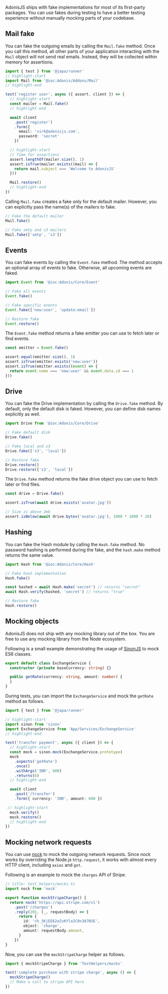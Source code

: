 AdonisJS ships with fake implementations for most of its first-party packages. You can use fakes during testing to have a better testing experience without manually mocking parts of your codebase.

## Mail fake
You can fake the outgoing emails by calling the `Mail.fake` method. Once you call this method, all other parts of your application interacting with the `Mail` object will not send real emails. Instead, they will be collected within memory for assertions.

```ts
import { test } from '@japa/runner'
// highlight-start
import Mail from '@ioc:Adonis/Addons/Mail'
// highlight-end

test('register user', async ({ assert, client }) => {
  // highlight-start
  const mailer = Mail.fake()
  // highlight-end

  await client
    .post('register')
    .form({
      email: 'virk@adonisjs.com',
      password: 'secret'
    })

  // highlight-start
  // Time for assertions
  assert.lengthOf(mailer.size(), 1)
  assert.isTrue(mailer.exists((mail) => {
    return mail.subject === 'Welcome to AdonisJS'
  }))

  Mail.restore()
  // highlight-end
})
```

Calling `Mail.fake` creates a fake only for the default mailer. However, you can explicitly pass the name(s) of the mailers to fake.

```ts
// Fake the default mailer
Mail.fake()

// Fake smtp and s3 mailers
Mail.fake(['smtp', 's3'])
```

## Events
You can fake events by calling the `Event.fake` method. The method accepts an optional array of events to fake. Otherwise, all upcoming events are faked.

```ts
import Event from '@ioc:Adonis/Core/Event'

// Fake all events
Event.fake()

// Fake specific events
Event.fake(['new:user', 'update:email'])

// Restore fake
Event.restore()
```

The `Event.fake` method returns a fake emitter you can use to fetch later or find events.

```ts
const emitter = Event.fake()

assert.equal(emitter.size(), 1)
assert.isTrue(emitter.exists('new:user'))
assert.isTrue(emitter.exists((event) => {
  return event.name === 'new:user' && event.data.id === 1
}))
```

## Drive
You can fake the Drive implementation by calling the `Drive.fake` method. By default, only the default disk is faked. However, you can define disk names explicitly as well.

```ts
import Drive from '@ioc:Adonis/Core/Drive'

// Fake default disk
Drive.fake()

// Fake local and s3
Drive.fake(['s3', 'local'])

// Restore fake
Drive.restore()
Drive.restore(['s3', 'local'])
```

The `Drive.fake` method returns the fake drive object you can use to fetch later or find files.

```ts
const drive = Drive.fake()

assert.isTrue(await drive.exists('avatar.jpg'))

// Size is above 2mb
assert.isBelow(await drive.bytes('avatar.jpg'), 1000 * 1000 * 20)
```

## Hashing
You can fake the Hash module by calling the `Hash.fake` method. No password hashing is performed during the fake, and the `hash.make` method returns the same value.

```ts
import Hash from '@ioc:Adonis/Core/Hash'

// Fake hash implementation
Hash.fake()

const hashed = await Hash.make('secret') // returns "secret"
await Hash.verify(hashed, 'secret') // returns "true"

// Restore fake
Hash.restore()
```

## Mocking objects
AdonisJS does not ship with any mocking library out of the box. You are free to use any mocking library from the Node ecosystem.

Following is a small example demonstrating the usage of [SinonJS](https://sinonjs.org/) to mock ES6 classes.

```ts
export default class ExchangeService {
  constructor (private baseCurrency: string) {}

  public getRate(currency: string, amount: number) {
  }
}
```

During tests, you can import the `ExchangeService` and mock the `getRate` method as follows.

```ts
import { test } from '@japa/runner'

// highlight-start
import sinon from 'sinon'
import ExchangeService from 'App/Services/ExchangeService'
// highlight-end

test('transfer payment', async ({ client }) => {
  // highlight-start
  const mock = sinon.mock(ExchangeService.prototype)
  mock
    .expects('getRate')
    .once()
    .withArgs('INR', 600)
    .returns(6)
  // highlight-end

  await client
    .post('/transfer')
    .form({ currency: 'INR', amount: 600 })

 // highlight-start
  mock.verify()
  mock.restore()
  // highlight-end
})
```

## Mocking network requests
You can use [nock](https://github.com/nock/nock) to mock the outgoing network requests. Since nock works by overriding the Node.js `http.request`, it works with almost every HTTP client, including `axios` and `got`.

Following is an example to mock the `charges` API of Stripe.

```ts
// title: test_helpers/mocks.ts
import nock from 'nock'

export function mockStripeCharge() {
  return nock('https://api.stripe.com/v1')
    .post('/charges')
    .reply(201, (_, requestBody) => {
      return {
        id: 'ch_3KjEE62eZvKYlo2C0n3A7N3E',
        object: 'charge',
        amount: requestBody.amount,
      }
    })
}
```

Now, you can use the `mockStripeCharge` helper as follows.

```ts
import { mockStripeCharge } from 'TestHelpers/mocks'

test('complete purchase with stripe charge', async () => {
  mockStripeCharge()
  // Make a call to stripe API here
})
```
